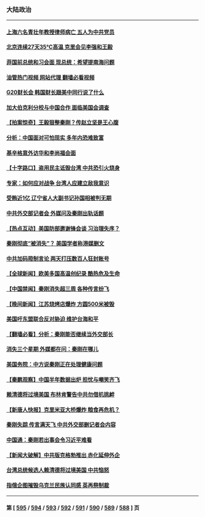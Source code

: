 ### 大陆政治
---
#### [上海六名青壮年教授律师病亡 五人为中共党员](../../pages/ncid277/n14037020.md?07190445) 
#### [北京连续27天35℃高温 克里会见李强和王毅](../../pages/ncid277/n14037055.md?07190445) 
#### [菲国前总统和习会面 现总统：希望提南海问题](../../pages/ncid277/n14037057.md?07190445) 
#### [油管热门视频 网站代理 翻墙必看视频](http://138.2.39.72:81/youtube.html?epic-marker?07190445)
#### [G20财长会 韩国财长跟美中同行说了什么](../../pages/ncid277/n14037024.md?07190445) 
#### [加大伯克利分校与中国合作 面临美国会调查](../../pages/ncid277/n14037012.md?07190445) 
#### [【拍案惊奇】王毅狠整秦刚？传赵立坚是王心腹](../../pages/ncid277/n14036897.md?07190445) 
#### [分析：中国面对可怕现实 多年内恐难致富](../../pages/ncid277/n14036994.md?07190445) 
#### [基辛格意外访华和李尚福会面](../../pages/ncid277/n14037007.md?07190445) 
#### [【十字路口】盗用民主诋毁台湾 中共恐引火烧身](../../pages/ncid277/n14036851.md?07190445) 
#### [专家：如何应对战争 台湾人应建立敌我意识](../../pages/ncid277/n14033328.md?07190445) 
#### [受贿近1亿 辽宁省人大副书记孙国相被判无期](../../pages/ncid277/n14036623.md?07190445) 
#### [中共外交部记者会 外媒问及秦刚出轨话题](../../pages/ncid277/n14036732.md?07190445) 
#### [【热点互动】美国防部邀谢锋会谈 习治理失序？](../../pages/ncid277/n14036415.md?07190445) 
#### [秦刚彻底“被消失”？ 美国学者称港媒删文](../../pages/ncid277/n14036749.md?07190445) 
#### [中共加码箝制言论 两天打压数百人狂封账号](../../pages/ncid277/n14036604.md?07190445) 
#### [【全球新闻】欧美多国高温创纪录 酷热危及生命](../../pages/ncid277/n14036639.md?07190445) 
#### [【中国禁闻】秦刚消失超三周 各种传言纷飞](../../pages/ncid277/n14034272.md?07190445) 
#### [【晚间新闻】江苏烧烤店爆炸 方圆500米被毁](../../pages/ncid277/n14036350.md?07190445) 
#### [美国吁东盟联合反对胁迫 维护台海和平](../../pages/ncid277/n14036315.md?07190445) 
#### [【翻墙必看】分析：秦刚能否继续当外交部长](../../pages/ncid277/n14036531.md?07190445) 
#### [消失三个星期 外媒都在问：秦刚在哪儿](../../pages/ncid277/n14036458.md?07190445) 
#### [美国务院：中方说秦刚正在处理健康问题](../../pages/ncid277/n14036399.md?07190445) 
#### [【秦鹏观察】中国半年数据出炉 担忧与嘲笑齐飞](../../pages/ncid277/n14036428.md?07190445) 
#### [赖清德将过境美国 布林肯警告中共勿借机挑衅](../../pages/ncid277/n14036394.md?07190445) 
#### [【新唐人快报】克里米亚大桥爆炸 粮食再危机？](../../pages/ncid277/n14036421.md?07190445) 
#### [秦刚失踪 传言满天飞 中共外交部删记者会内容](../../pages/ncid277/n14036387.md?07190445) 
#### [中国通：秦刚若出事会令习近平难看](../../pages/ncid277/n14036381.md?07190445) 
#### [【新闻大破解】中共版克格勃推出 赤化延伸外企](../../pages/ncid277/n14036192.md?07190445) 
#### [台湾总统候选人赖清德将过境美国 中共恼怒](../../pages/ncid277/n14036295.md?07190445) 
#### [指俄企图摧毁乌克兰民族认同感 英再祭制裁](../../pages/ncid277/n14036297.md?07190445) 

---
#### 第 [ [595](./595.md?07190445) / [594](./594.md?07190445) / [593](./593.md?07190445) / [592](./592.md?07190445) / [591](./591.md?07190445) / [590](./590.md?07190445) / [589](./589.md?07190445) / [588](./588.md?07190445) ] 页
